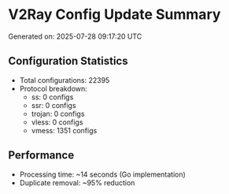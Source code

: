 # V2Ray Config Update Summary
Generated on: 2025-07-28 09:17:20 UTC

## Configuration Statistics
- Total configurations: 22395
- Protocol breakdown:
  - ss: 0 configs
  - ssr: 0 configs
  - trojan: 0 configs
  - vless: 0 configs
  - vmess: 1351 configs

## Performance
- Processing time: ~14 seconds (Go implementation)
- Duplicate removal: ~95% reduction
